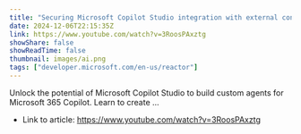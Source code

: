 ```yaml
---
title: "Securing Microsoft Copilot Studio integration with external connectors"
date: 2024-12-06T22:15:35Z
link: https://www.youtube.com/watch?v=3RoosPAxztg
showShare: false
showReadTime: false
thumbnail: images/ai.png
tags: ["developer.microsoft.com/en-us/reactor"]
---
```

Unlock the potential of Microsoft Copilot Studio to build custom agents for Microsoft 365 Copilot. Learn to create ...

- Link to article: https://www.youtube.com/watch?v=3RoosPAxztg